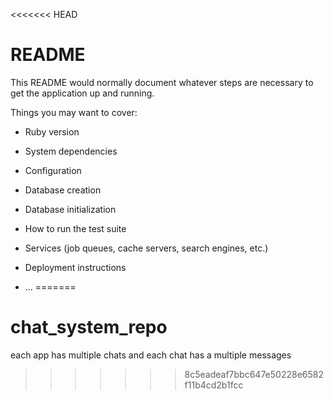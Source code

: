 <<<<<<< HEAD
# README

This README would normally document whatever steps are necessary to get the
application up and running.

Things you may want to cover:

* Ruby version

* System dependencies

* Configuration

* Database creation

* Database initialization

* How to run the test suite

* Services (job queues, cache servers, search engines, etc.)

* Deployment instructions

* ...
=======
# chat_system_repo
each app has multiple chats and each chat has a multiple messages
>>>>>>> 8c5eadeaf7bbc647e50228e6582f11b4cd2b1fcc
